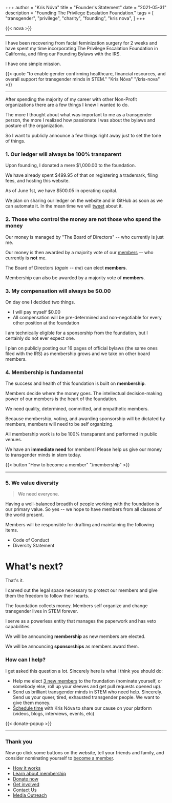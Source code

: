 +++
author = "Kris Nóva"
title = "Founder's Statement"
date = "2021-05-31"
description = "Founding The Privilege Escalation Foundation."
tags = [
"transgender",
"privilege",
"charity",
"founding",
"kris nova",
]
+++

{{< nova >}}

---

I have been recovering from facial feminization surgery for 2 weeks and have spent my time incorporating The Privilege Escalation Foundation in California, and filing our Founding Bylaws with the IRS.

I have one simple mission.

{{< quote "to enable gender confirming healthcare, financial resources, and overall support for transgender minds in STEM." "Kris Nóva" "/kris-nova" >}}

---

After spending the majority of my career with other Non-Profit organizations there are a few things I knew I wanted to do.

The more I thought about what was important to me as a transgender person, the more I realized how passionate I was about the bylaws and posture of the organization. 

So I want to publicly announce a few things right away just to set the tone of things.

### 1. Our ledger will always be 100% transparent

Upon founding, I donated a mere $1,000.00 to the foundation. 

We have already spent $499.95 of that on registering a trademark, filing fees, and hosting this website.

As of June 1st, we have $500.05 in operating capital.

We plan on sharing our ledger on the website and in GitHub as soon as we can automate it. In the mean time we will [tweet](https://twitter.com/setuid_org) about it.

### 2. Those who control the money are not those who spend the money

Our money is managed by "The Board of Directors" -- who currently is just me.

Our money is then awarded by a majority vote of our [members](/membership) -- who currently is **not** me.

The Board of Directors (_again -- me_) can elect **members**.

Membership can also be awarded by a majority vote of **members**.

### 3. My compensation will always be $0.00

On day one I decided two things.

 - I will pay myself $0.00
 - All compensation will be pre-determined and non-negotiable for every other position at the foundation

I am technically eligible for a sponsorship from the foundation, but I certainly do not ever expect one.

I plan on publicly posting our 16 pages of official bylaws (the same ones filed with the IRS) as membership grows and we take on other board members.

### 4. Membership is fundamental 

The success and health of this foundation is built on **membership**.

Members decide where the money goes. The intellectual decision-making power of our members is the heart of the foundation.

We need quality, determined, committed, and empathetic members.

Because membership, voting, and awarding sponsorship will be dictated by members, members will need to be self organizing.

All membership work is to be 100% transparent and performed in public venues.

We have an **immediate need** for members! Please help us give our money to transgender minds in stem today.

{{< button "How to become a member" "/membership" >}}

---

### 5. We value diversity 

 > We need everyone.

Having a well-balanced breadth of people working with the foundation is our primary value. So yes -- we hope to have members from all classes of the world present.

Members will be responsible for drafting and maintaining the following items.

 - Code of Conduct
 - Diversity Statement

# What's next?

That's it. 

I carved out the legal space necessary to protect our members and give them the freedom to follow their hearts.

The foundation collects money. Members self organize and change transgender lives in STEM forever. 

I serve as a powerless entity that manages the paperwork and has veto capabilities.

We will be announcing **membership** as new members are elected. 

We will be announcing **sponsorships** as members award them.

### How can I help?

I get asked this question a lot. Sincerely here is what I think you should do:

 - Help me elect [3 new members](/membership) to the foundation (nominate yourself, or somebody else, roll up your sleeves and get pull requests opened up).
 - Send us brilliant transgender minds in STEM who need help. Sincerely. Send us your queer, tired, exhausted transgender people. We want to give them money.
 - [Schedule time](/contact) with Kris Nóva to share our cause on your platform (videos, blogs, interviews, events, etc)

{{< donate-popup >}}

---

### Thank you

Now go click some buttons on the website, tell your friends and family, and consider nominating yourself to [become a member](/membership).

 - [How it works](how-it-works)
 - [Learn about membership](/membership)
 - [Donate now](/donate)
 - [Get involved](/get-involved)
 - [Contact Us](/contact)
 - [Media Outreach](/contact)